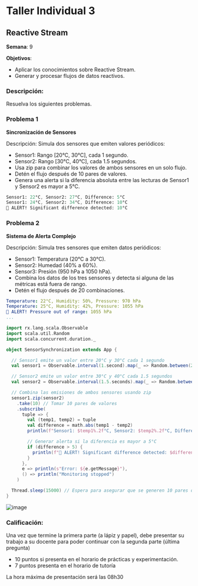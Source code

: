 # Taller Individual  3
## Reactive Stream

**Semana**: 9

**Objetivos**:

- Aplicar los conocimientos sobre Reactive Stream.
- Generar y procesar flujos de datos reactivos.

### Descripción:

Resuelva los siguientes problemas.

### Problema 1
**Sincronización de Sensores**

Descripción: Simula dos sensores que emiten valores periódicos:

- Sensor1: Rango [20°C, 30°C], cada 1 segundo.
- Sensor2: Rango [30°C, 40°C], cada 1.5 segundos.
- Usa zip para combinar los valores de ambos sensores en un solo flujo.
- Detén el flujo después de 10 pares de valores.
- Genera una alerta si la diferencia absoluta entre las lecturas de Sensor1 y Sensor2 es mayor a 5°C.
  

```mathematica
Sensor1: 22°C, Sensor2: 27°C, Difference: 5°C
Sensor1: 24°C, Sensor2: 34°C, Difference: 10°C
🚨 ALERT! Significant difference detected: 10°C
```

### Problema 2
**Sistema de Alerta Complejo**

Descripción: Simula tres sensores que emiten datos periódicos:

- Sensor1: Temperatura (20°C a 30°C).
- Sensor2: Humedad (40% a 60%).
- Sensor3: Presión (950 hPa a 1050 hPa).
- Combina los datos de los tres sensores y detecta si alguna de las métricas está fuera de rango.
- Detén el flujo después de 20 combinaciones.

```yaml
Temperature: 22°C, Humidity: 50%, Pressure: 970 hPa
Temperature: 25°C, Humidity: 42%, Pressure: 1055 hPa
🚨 ALERT! Pressure out of range: 1055 hPa
...
```
```Scala
import rx.lang.scala.Observable
import scala.util.Random
import scala.concurrent.duration._

object SensorSynchronization extends App {

  // Sensor1 emite un valor entre 20°C y 30°C cada 1 segundo
  val sensor1 = Observable.interval(1.second).map(_ => Random.between(20.0, 30.0))

  // Sensor2 emite un valor entre 30°C y 40°C cada 1.5 segundos
  val sensor2 = Observable.interval(1.5.seconds).map(_ => Random.between(30.0, 40.0))

  // Combina las emisiones de ambos sensores usando zip
  sensor1.zip(sensor2)
    .take(10) // Tomar 10 pares de valores
    .subscribe(
      tuple => {
        val (temp1, temp2) = tuple
        val difference = math.abs(temp1 - temp2)
        println(f"Sensor1: $temp1%.2f°C, Sensor2: $temp2%.2f°C, Difference: $difference%.2f°C")

        // Generar alerta si la diferencia es mayor a 5°C
        if (difference > 5) {
          println(f"🚨 ALERT! Significant difference detected: $difference%.2f°C")
        }
      },
      e => println(s"Error: ${e.getMessage}"),
      () => println("Monitoring stopped")
    )

  Thread.sleep(15000) // Espera para asegurar que se generen 10 pares de valores
}
```
![image](https://github.com/user-attachments/assets/e653d39d-0939-4168-8593-bf21d97d90c3)

### Calificación:

Una vez que termine la primera parte (a lápiz y papel), debe presentar su trabajo a su docente para poder continuar con la segunda parte (última pregunta)

- 10 puntos si presenta en el horario de prácticas y experimentación.
- 7 puntos presenta en el horario de tutoría

La hora máxima de presentación será las 08h30
